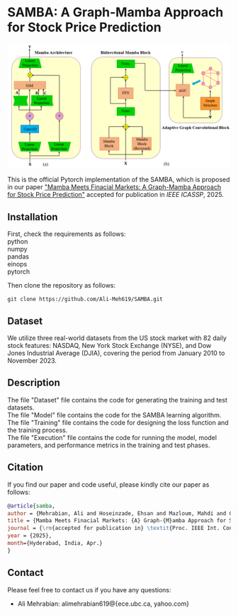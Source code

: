 # SAMBA: A Graph-Mamba Approach for Stock Price Prediction

<p align="center">
  <img src="abc.PNG" alt="Title of the Picture">
  <br>
</p>

This is the official Pytorch implementation of the SAMBA, which is proposed in our paper ["Mamba Meets Finacial Markets: A Graph-Mamba Approach for Stock Price Prediction"](https://arxiv.org/pdf/2410.03707) accepted for publication in *IEEE ICASSP*, 2025.

## Installation

First, check the requirements as follows:\
python\
numpy\
pandas\
einops\
pytorch

Then clone the repository as follows:
```shell
git clone https://github.com/Ali-Meh619/SAMBA.git
```

## Dataset
We utilize three real-world datasets from the US stock market with 82 daily stock features: NASDAQ, New York Stock Exchange (NYSE), and Dow Jones Industrial Average (DJIA), covering the period from January 2010 to November 2023.

## Description

The file "Dataset" file contains the code for generating the training and test datasets.\
The file "Model" file contains the code for the SAMBA learning algorithm.\
The file "Training" file contains the code for designing the loss function and the training process.\
The file "Execution" file contains the code for running the model, model parameters, and performance metrics in the training and test phases.


## Citation

If you find our paper and code useful, please kindly cite our paper as follows:
```bibtex
@article{samba,
author = {Mehrabian, Ali and Hoseinzade, Ehsan and Mazloum, Mahdi and Chen, Xiaohong},
title = {Mamba Meets Finacial Markets: {A} Graph-{M}amba Approach for Stock Price Prediction},
journal = {\rm{accepted for publication in} \textit{Proc. IEEE Int. Conf. Acoust., Speech, Signal Process. (ICASSP)}},
year = {2025},
month={Hyderabad, India, Apr.}
}
```

## Contact

Please feel free to contact us if you have any questions:
- Ali Mehrabian: alimehrabian619@{ece.ubc.ca, yahoo.com}

